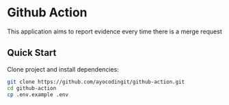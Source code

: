 # Github Action

This application aims to report evidence every time there is a merge request

## Quick Start

Clone project and install dependencies:
```bash
git clone https://github.com/ayocodingit/github-action.git
cd github-action
cp .env.example .env
```
